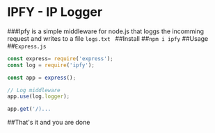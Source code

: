 # IPFY - IP Logger

###Ipfy is a simple middleware for node.js that loggs the incomming request and writes to a file ```logs.txt ```
##Install
##```npm i ipfy```
##Usage
##```Express.js```

```javascript
const express= require('express');
const log = require('ipfy');

const app = express();

// Log middleware
app.use(log.logger);

app.get('/)...
```
##That's it and you are done